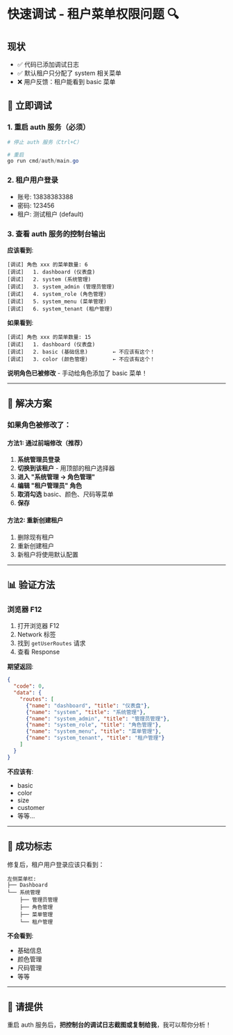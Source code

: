 # 快速调试 - 租户菜单权限问题 🔍

## 现状

- ✅ 代码已添加调试日志
- ✅ 默认租户只分配了 system 相关菜单
- ❌ 用户反馈：租户能看到 basic 菜单

## 🚀 立即调试

### 1. 重启 auth 服务（必须）

```powershell
# 停止 auth 服务（Ctrl+C）

# 重启
go run cmd/auth/main.go
```

### 2. 租户用户登录

- 账号: 13838383388
- 密码: 123456
- 租户: 测试租户 (default)

### 3. 查看 auth 服务的控制台输出

**应该看到**:
```
[调试] 角色 xxx 的菜单数量: 6
[调试]   1. dashboard (仪表盘)
[调试]   2. system (系统管理)
[调试]   3. system_admin (管理员管理)
[调试]   4. system_role (角色管理)
[调试]   5. system_menu (菜单管理)
[调试]   6. system_tenant (租户管理)
```

**如果看到**:
```
[调试] 角色 xxx 的菜单数量: 15
[调试]   1. dashboard (仪表盘)
[调试]   2. basic (基础信息)        ← 不应该有这个！
[调试]   3. color (颜色管理)        ← 不应该有这个！
```

**说明角色已被修改** - 手动给角色添加了 basic 菜单！

---

## 🎯 解决方案

### 如果角色被修改了：

#### 方法1: 通过前端修改（推荐）

1. **系统管理员登录**
2. **切换到该租户** - 用顶部的租户选择器
3. **进入 "系统管理 → 角色管理"**
4. **编辑 "租户管理员" 角色**
5. **取消勾选** basic、颜色、尺码等菜单
6. **保存**

#### 方法2: 重新创建租户

1. 删除现有租户
2. 重新创建租户
3. 新租户将使用默认配置

---

## 📊 验证方法

### 浏览器 F12

1. 打开浏览器 F12
2. Network 标签
3. 找到 `getUserRoutes` 请求
4. 查看 Response

**期望返回**:
```json
{
  "code": 0,
  "data": {
    "routes": [
      {"name": "dashboard", "title": "仪表盘"},
      {"name": "system", "title": "系统管理"},
      {"name": "system_admin", "title": "管理员管理"},
      {"name": "system_role", "title": "角色管理"},
      {"name": "system_menu", "title": "菜单管理"},
      {"name": "system_tenant", "title": "租户管理"}
    ]
  }
}
```

**不应该有**:
- basic
- color
- size
- customer
- 等等...

---

## 🎉 成功标志

修复后，租户用户登录应该只看到：

```
左侧菜单栏:
├── Dashboard
└── 系统管理
    ├── 管理员管理
    ├── 角色管理
    ├── 菜单管理
    └── 租户管理
```

**不会看到**:
- 基础信息
- 颜色管理
- 尺码管理
- 等等

---

## 📝 请提供

重启 auth 服务后，**把控制台的调试日志截图或复制给我**，我可以帮你分析！
